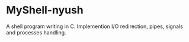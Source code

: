 # MyShell-nyush
A shell program writing in C. Implemention I/O redirection, pipes, signals and processes handling.
